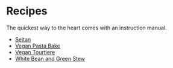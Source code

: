 # Recipes

The quickest way to the heart comes with an instruction manual.

- [Seitan](./input/nutrition/recipes/seitan.md)
- [Vegan Pasta Bake](./input/nutrition/recipes/cheesyPastaBake.md)
- [Vegan Tourtiere](./input/nutrition/recipes/veganTourtiere.md)
- [White Bean and Green Stew](./input/nutrition/recipes/whiteBeanAndGreenStew.md)
